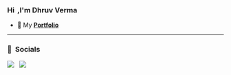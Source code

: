 <h3>Hi <img src="https://media.tenor.com/0CpFOKGVaeMAAAAi/hand-waving-hand.gif" height="30" width="3 0">,I'm Dhruv Verma </h3>

- 📝 My **[Portfolio](https://dhruvwork.online/)**
----

### 🔗 &nbsp;**Socials**
<a href="https://x.com/dhruvvermax"><img src="https://img.shields.io/badge/Twitter-1DA1F2?style=for-the-badge&logo=twitter&logoColor=white"></img></a>&nbsp;&nbsp; <a href="https://github.com/dvermagit"><img src="https://img.shields.io/badge/GitHub-100000?style=for-the-badge&logo=github&logoColor=white"></img></a>&nbsp;&nbsp;

<!--
**dvermagit/dvermagit** is a ✨ _special_ ✨ repository because its `README.md` (this file) appears on your GitHub profile.

Here are some ideas to get you started:

- 🔭 I’m currently working on ...
- 🌱 I’m currently learning ...
- 👯 I’m looking to collaborate on ...
- 🤔 I’m looking for help with ...
- 💬 Ask me about ...
- 📫 How to reach me: ...
- 😄 Pronouns: ...
- ⚡ Fun fact: ...
-->
